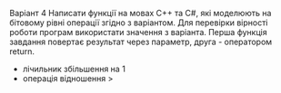
Варіант 4
Написати функції на мовах C++ та C#, які моделюють на бітовому рівні операції згідно з варіантом. Для перевірки вірності роботи програм використати значення з варіанта. Перша функція завдання повертає результат через параметр, друга - оператором return.
* лічильник збільшення на 1
* операція відношення >
